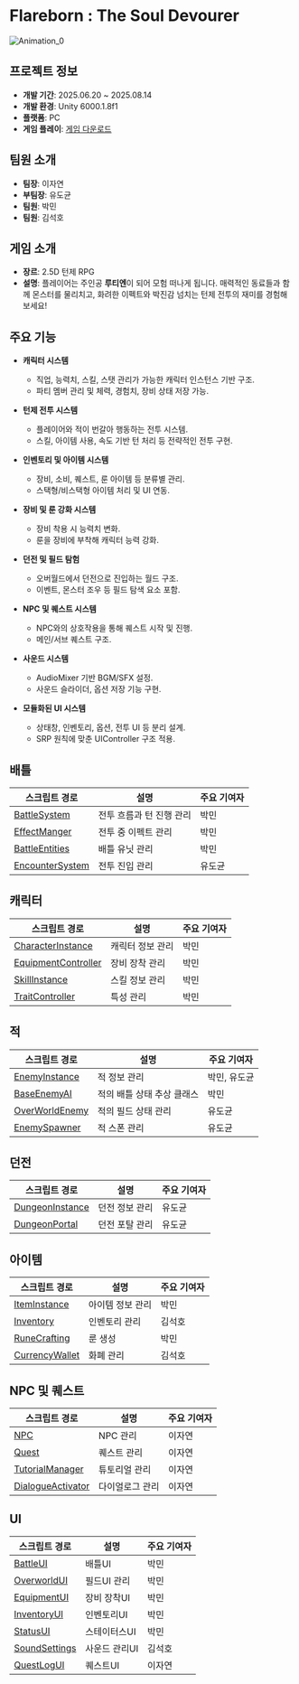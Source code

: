 # Flareborn : The Soul Devourer

![Animation_0](https://github.com/user-attachments/assets/865d1a21-768c-43d8-947f-dc07064a37cb)

## 프로젝트 정보

* **개발 기간**: 2025.06.20 ~ 2025.08.14
* **개발 환경**: Unity 6000.1.8f1
* **플랫폼**: PC
* **게임 플레이**: [게임 다운로드](https://drive.google.com/file/d/17VHNLu1sp28Al4S3X_OFdt4t-0lplQVy/view)

## 팀원 소개

* **팀장**: 이자연
* **부팀장**: 유도균
* **팀원**: 박민
* **팀원**: 김석호

## 게임 소개
- **장르**: 2.5D 턴제 RPG
- **설명**: 플레이어는 주인공 **루티엔**이 되어 모험 떠나게 됩니다. 매력적인 동료들과 함께 몬스터를 물리치고, 화려한 이펙트와 박진감 넘치는 턴제 전투의 재미를 경험해보세요!

## 주요 기능

- **캐릭터 시스템**
  - 직업, 능력치, 스킬, 스탯 관리가 가능한 캐릭터 인스턴스 기반 구조.
  - 파티 멤버 관리 및 체력, 경험치, 장비 상태 저장 가능.

- **턴제 전투 시스템**
  - 플레이어와 적이 번갈아 행동하는 전투 시스템.
  - 스킬, 아이템 사용, 속도 기반 턴 처리 등 전략적인 전투 구현.

- **인벤토리 및 아이템 시스템**
  - 장비, 소비, 퀘스트, 룬 아이템 등 분류별 관리.
  - 스택형/비스택형 아이템 처리 및 UI 연동.

- **장비 및 룬 강화 시스템**
  - 장비 착용 시 능력치 변화.
  - 룬을 장비에 부착해 캐릭터 능력 강화.

- **던전 및 필드 탐험**
  - 오버월드에서 던전으로 진입하는 월드 구조.
  - 이벤트, 몬스터 조우 등 필드 탐색 요소 포함.

- **NPC 및 퀘스트 시스템**
  - NPC와의 상호작용을 통해 퀘스트 시작 및 진행.
  - 메인/서브 퀘스트 구조.

- **사운드 시스템**
  - AudioMixer 기반 BGM/SFX 설정.
  - 사운드 슬라이더, 옵션 저장 기능 구현.

- **모듈화된 UI 시스템**
  - 상태창, 인벤토리, 옵션, 전투 UI 등 분리 설계.
  - SRP 원칙에 맞춘 UIController 구조 적용.


## 배틀

| 스크립트 경로                                                                                                                                     | 설명                 | 주요 기여자 |
| ------------------------------------------------------------------------------------------------------------------------------------------- | ------------------ | ------ |
| [BattleSystem](https://github.com/pm2979/Flareborn_Code/blob/main/Battle/BattleSystem.cs)         | 전투 흐름과 턴 진행 관리     | 박민     |
| [EffectManger](https://github.com/pm2979/Flareborn_Code/blob/main/Battle/BattleEffect/EffectManger.cs)             | 전투 중 이펙트 관리       | 박민    |
| [BattleEntities](https://github.com/pm2979/Flareborn_Code/blob/main/Battle/Entities/BattleEntities.cs)   | 배틀 유닛 관리 | 박민   |
| [EncounterSystem](https://github.com/pm2979/Flareborn_Code/blob/main/Battle/EncounterSystem.cs)                         | 전투 진입 관리       | 유도균    |

## 캐릭터

| 스크립트 경로                                                                                                                                     | 설명                 | 주요 기여자 |
| ------------------------------------------------------------------------------------------------------------------------------------------- | ------------------ | ------ |
| [CharacterInstance](https://github.com/pm2979/Flareborn_Code/blob/main/Character/CharacterInstance.cs)         | 캐릭터 정보 관리     | 박민     |
| [EquipmentController](https://github.com/pm2979/Flareborn_Code/blob/main/Character/Equip/EquipmentController.cs)             | 장비 장착 관리       | 박민    |
| [SkillInstance](https://github.com/pm2979/Flareborn_Code/blob/main/Character/Skill/SkillInstance.cs)   | 스킬 정보 관리 | 박민    |
| [TraitController](https://github.com/pm2979/Flareborn_Code/blob/main/Character/Traits/TraitController.cs) | 특성 관리       | 박민     |

## 적

| 스크립트 경로                                                                                                                                     | 설명                 | 주요 기여자 |
| ------------------------------------------------------------------------------------------------------------------------------------------- | ------------------ | ------ |
| [EnemyInstance](https://github.com/pm2979/Flareborn_Code/blob/main/Enemy/EnemyInstance.cs)   | 적 정보 관리 | 박민, 유도균   |
| [BaseEnemyAI](https://github.com/pm2979/Flareborn_Code/blob/main/Enemy/Battle/EnemyAI/BaseEnemyAI.cs)         | 적의 배틀 상태 추상 클래스     | 박민     |
| [OverWorldEnemy](https://github.com/pm2979/Flareborn_Code/blob/main/Enemy/OverWorld/OverWorldEnemy.cs)             | 적의 필드 상태 관리       | 유도균    |
| [EnemySpawner](https://github.com/pm2979/Flareborn_Code/blob/main/Enemy/EnemySpawner.cs)             | 적 스폰 관리       | 유도균    |

## 던전

| 스크립트 경로                                                                                                                                     | 설명                 | 주요 기여자 |
| ------------------------------------------------------------------------------------------------------------------------------------------- | ------------------ | ------ |
| [DungeonInstance](https://github.com/pm2979/Flareborn_Code/blob/main/Dungeon/DungeonInstance.cs)         | 던전 정보 관리     | 유도균     |
| [DungeonPortal](https://github.com/pm2979/Flareborn_Code/blob/main/Dungeon/DungeonPortal.cs)             | 던전 포탈 관리       | 유도균    |

## 아이템

| 스크립트 경로                                                                                                                                     | 설명                 | 주요 기여자 |
| ------------------------------------------------------------------------------------------------------------------------------------------- | ------------------ | ------ |
| [ItemInstance](https://github.com/pm2979/Flareborn_Code/blob/main/Item/ItemInstance.cs)         | 아이템 정보 관리     | 박민     |
| [Inventory](https://github.com/pm2979/Flareborn_Code/blob/main/Item/Inventory/Inventory.cs)             | 인벤토리 관리       | 김석호    |
| [RuneCrafting](https://github.com/pm2979/Flareborn_Code/blob/main/Item/Rune/RuneCrafting.cs)   | 룬 생성 | 박민    |
| [CurrencyWallet](https://github.com/pm2979/Flareborn_Code/blob/main/Item/Wallet/CurrencyWallet.cs) | 화폐 관리       | 김석호     |

## NPC 및 퀘스트

| 스크립트 경로                                                                                                                                     | 설명                 | 주요 기여자 |
| ------------------------------------------------------------------------------------------------------------------------------------------- | ------------------ | ------ |
| [NPC](https://github.com/pm2979/Flareborn_Code/blob/main/Overworld/NPC/NPC.cs)         | NPC 관리     | 이자연     |
| [Quest](https://github.com/pm2979/Flareborn_Code/blob/main/Overworld/QuestSystem/Quest.cs)             | 퀘스트 관리       | 이자연    |
| [TutorialManager](https://github.com/pm2979/Flareborn_Code/blob/main/Overworld/QuestSystem/Tutorial/TutorialManager.cs)   | 튜토리얼 관리 | 이자연    |
| [DialogueActivator](https://github.com/pm2979/Flareborn_Code/blob/main/Overworld/DialogueSystem/DialogueActivator.cs) | 다이얼로그 관리        | 이자연     |

## UI

| 스크립트 경로                                                                                                                                     | 설명                 | 주요 기여자 |
| ------------------------------------------------------------------------------------------------------------------------------------------- | ------------------ | ------ |
| [BattleUI](https://github.com/pm2979/Flareborn_Code/blob/main/UI/BattleUI.cs)         | 배틀UI     | 박민     |
| [OverworldUI](https://github.com/pm2979/Flareborn_Code/blob/main/UI/OverworldUI.cs)             | 필드UI 관리       | 박민    |
| [EquipmentUI](https://github.com/pm2979/Flareborn_Code/blob/main/UI/EquipmentUI/EquipmentUI.cs)   | 장비 장착UI | 박민    |
| [InventoryUI](https://github.com/pm2979/Flareborn_Code/blob/main/UI/Inventory/InventoryUI.cs) | 인벤토리UI       | 박민     |
| [StatusUI](https://github.com/pm2979/Flareborn_Code/blob/main/UI/StatUI/StatusUI.cs)                         | 스테이터스UI      | 박민    |
| [SoundSettings](https://github.com/pm2979/Flareborn_Code/blob/main/UI/SoundOptionUI/SoundSettings.cs)         | 사운드 관리UI        | 김석호    |
| [QuestLogUI](https://github.com/pm2979/Flareborn_Code/blob/main/UI/QuestUI/QuestLogUI.cs)                         | 퀘스트UI        | 이자연     |

